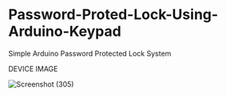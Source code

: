 # Password-Proted-Lock-Using-Arduino-Keypad
Simple Arduino Password Protected Lock System 

DEVICE IMAGE

![Screenshot (305)](https://user-images.githubusercontent.com/25906435/118848362-50a95780-b8ec-11eb-9aa3-115d8ff4f014.png)
